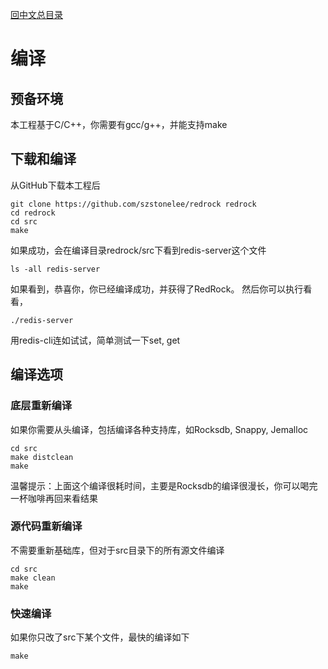 [回中文总目录](menu_cn.md)

# 编译

## 预备环境

本工程基于C/C++，你需要有gcc/g++，并能支持make

## 下载和编译

从GitHub下载本工程后
```
git clone https://github.com/szstonelee/redrock redrock
cd redrock
cd src
make
```
如果成功，会在编译目录redrock/src下看到redis-server这个文件
```
ls -all redis-server
```
如果看到，恭喜你，你已经编译成功，并获得了RedRock。
然后你可以执行看看，
```
./redis-server
```
用redis-cli连如试试，简单测试一下set, get

## 编译选项
### 底层重新编译
如果你需要从头编译，包括编译各种支持库，如Rocksdb, Snappy, Jemalloc
```
cd src
make distclean
make
```
温馨提示：上面这个编译很耗时间，主要是Rocksdb的编译很漫长，你可以喝完一杯咖啡再回来看结果
### 源代码重新编译
不需要重新基础库，但对于src目录下的所有源文件编译
```
cd src
make clean
make
```
### 快速编译
如果你只改了src下某个文件，最快的编译如下
```
make
```


